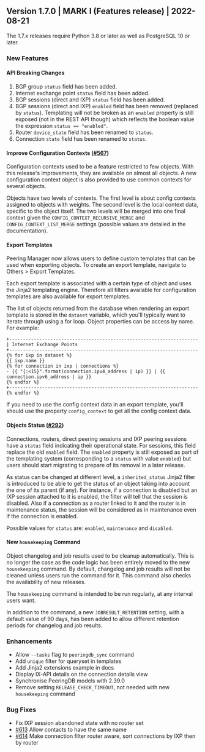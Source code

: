 ## Version 1.7.0 | MARK I (Features release) | 2022-08-21

The 1.7.x releases require Python 3.8 or later as well as PostgreSQL 10 or later.

### New Features

#### API Breaking Changes

1. BGP group `status` field has been added.
2. Internet exchange point `status` field has been added.
3. BGP sessions (direct and IXP) `status` field has been added.
4. BGP sessions (direct and IXP) `enabled` field has been removed (replaced by `status`). Templating will not be broken as an `enabled` property is still exposed (not in the REST API though) which reflects the boolean value the expression `status == "enabled"`.
5. Router `device_state` field has been renamed to `status`.
6. Connection `state` field has been renamed to `status`.

#### Improve Configuration Contexts ([#567](https://github.com/peering-manager/peering-manager/issues/567))

Configuration contexts used to be a feature restricted to few objects. With this release's improvements, they are available on almost all objects. A new configuration context object is also provided to use common contexts for several objects.

Objects have two levels of contexts. The first level is about config contexts assigned to objects with weights. The second level is the local context data, specific to the object itself. The two levels will be merged into one final context given the `CONFIG_CONTEXT_RECURSIVE_MERGE` and `CONFIG_CONTEXT_LIST_MERGE` settings (possible values are detailed in the documentation).

#### Export Templates

Peering Manager now allows users to define custom templates that can be used when exporting objects. To create an export template, navigate to Others > Export Templates.

Each export template is associated with a certain type of object and uses the Jinja2 templating engine. Therefore all filters available for configuration templates are also available for export templates.

The list of objects returned from the database when rendering an export template is stored in the `dataset` variable, which you'll typically want to iterate through using a for loop. Object properties can be access by name. For example:

```no-highlight
+---------------------------------------------------------------------
| Internet Exchange Points
+---------------------------------------------------------------------
{% for ixp in dataset %}
{{ ixp.name }}
{% for connection in ixp | connections %}
- {{ "{:<15}".format(connection.ipv4_address | ip) }} | {{ connection.ipv6_address | ip }}
{% endfor %}
+---------------------------------------------------------------------
{% endfor %}
```

If you need to use the config context data in an export template, you'll should use the property `config_context` to get all the config context data.

#### Objects Status ([#292](https://github.com/peering-manager/peering-manager/issues/292))

Connections, routers, direct peering sessions and IXP peering sessions have a `status` field indicating their operational state. For sessions, this field replace the old `enabled` field. The `enabled` property is still exposed as part of the templating system (corresponding to a `status` with value `enabled`) but users should start migrating to prepare of its removal in a later release.

As status can be changed at different level, a `inherited_status` Jinja2 filter is introduced to be able to get the status of an object taking into account the one of its parent (if any). For instance, if a connection is disabled but an IXP session attached to it is enabled, the filter will tell that the session is disabled. Also if a connection as a router linked to it and the router is in maintenance status, the session will be considered as in maintenance even if the connection is enabled.

Possible values for `status` are: `enabled`, `maintenance` and `disabled`.

#### New `housekeeping` Command

Object changelog and job results used to be cleanup automatically. This is no longer the case as the code logic has been entirely moved to the new `housekeeping` command. By default, changelog and job results will not be cleaned unless users run the command for it. This command also checks the availability of new releases.

The `housekeeping` command is intended to be run regularly, at any interval users want.

In addition to the command, a new `JOBRESULT_RETENTION` setting, with a default value of 90 days, has been added to allow different retention periods for changelog and job results.

### Enhancements

* Allow `--tasks` flag to `peeringdb_sync` command
* Add `unique` filter for queryset in templates
* Add Jinja2 extensions example in docs
* Display IX-API details on the connection details view
* Synchronise PeeringDB models with 2.39.0
* Remove setting `RELEASE_CHECK_TIMEOUT`, not needed with new `housekeeping` command

### Bug Fixes

* Fix IXP session abandoned state with no router set
* [#613](https://github.com/peering-manager/peering-manager/issues/613) Allow contacts to have the same name
* [#614](https://github.com/peering-manager/peering-manager/issues/614) Make connection filter router aware, sort connections by IXP then by router
